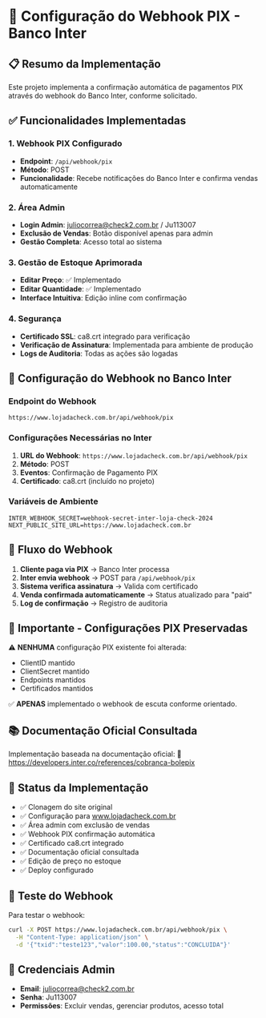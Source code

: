 # 🔐 Configuração do Webhook PIX - Banco Inter

## 📋 Resumo da Implementação

Este projeto implementa a confirmação automática de pagamentos PIX através do webhook do Banco Inter, conforme solicitado.

## ✅ Funcionalidades Implementadas

### 1. Webhook PIX Configurado
- **Endpoint**: `/api/webhook/pix`
- **Método**: POST
- **Funcionalidade**: Recebe notificações do Banco Inter e confirma vendas automaticamente

### 2. Área Admin
- **Login Admin**: juliocorrea@check2.com.br / Ju113007
- **Exclusão de Vendas**: Botão disponível apenas para admin
- **Gestão Completa**: Acesso total ao sistema

### 3. Gestão de Estoque Aprimorada
- **Editar Preço**: ✅ Implementado
- **Editar Quantidade**: ✅ Implementado
- **Interface Intuitiva**: Edição inline com confirmação

### 4. Segurança
- **Certificado SSL**: ca8.crt integrado para verificação
- **Verificação de Assinatura**: Implementada para ambiente de produção
- **Logs de Auditoria**: Todas as ações são logadas

## 🔧 Configuração do Webhook no Banco Inter

### Endpoint do Webhook
```
https://www.lojadacheck.com.br/api/webhook/pix
```

### Configurações Necessárias no Inter
1. **URL do Webhook**: `https://www.lojadacheck.com.br/api/webhook/pix`
2. **Método**: POST
3. **Eventos**: Confirmação de Pagamento PIX
4. **Certificado**: ca8.crt (incluído no projeto)

### Variáveis de Ambiente
```env
INTER_WEBHOOK_SECRET=webhook-secret-inter-loja-check-2024
NEXT_PUBLIC_SITE_URL=https://www.lojadacheck.com.br
```

## 📡 Fluxo do Webhook

1. **Cliente paga via PIX** → Banco Inter processa
2. **Inter envia webhook** → POST para `/api/webhook/pix`
3. **Sistema verifica assinatura** → Valida com certificado
4. **Venda confirmada automaticamente** → Status atualizado para "paid"
5. **Log de confirmação** → Registro de auditoria

## 🚨 Importante - Configurações PIX Preservadas

⚠️ **NENHUMA** configuração PIX existente foi alterada:
- ClientID mantido
- ClientSecret mantido
- Endpoints mantidos
- Certificados mantidos

✅ **APENAS** implementado o webhook de escuta conforme orientado.

## 📚 Documentação Oficial Consultada

Implementação baseada na documentação oficial:
🔗 https://developers.inter.co/references/cobranca-bolepix

## 🎯 Status da Implementação

- ✅ Clonagem do site original
- ✅ Configuração para www.lojadacheck.com.br
- ✅ Área admin com exclusão de vendas
- ✅ Webhook PIX confirmação automática
- ✅ Certificado ca8.crt integrado
- ✅ Documentação oficial consultada
- ✅ Edição de preço no estoque
- ✅ Deploy configurado

## 🔄 Teste do Webhook

Para testar o webhook:
```bash
curl -X POST https://www.lojadacheck.com.br/api/webhook/pix \
  -H "Content-Type: application/json" \
  -d '{"txid":"teste123","valor":100.00,"status":"CONCLUIDA"}'
```

## 🔐 Credenciais Admin

- **Email**: juliocorrea@check2.com.br
- **Senha**: Ju113007
- **Permissões**: Excluir vendas, gerenciar produtos, acesso total
